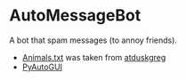 # AutoMessageBot
A bot that spam messages (to annoy friends).

* [Animals.txt](https://github.com/dsplayerX/AutoMassegeBot/blob/main/animals.txt) was taken from [atduskgreg](https://gist.github.com/atduskgreg/3cf8ef48cb0d29cf151bedad81553a54)
* [PyAutoGUI](https://pyautogui.readthedocs.io/en/latest/)

